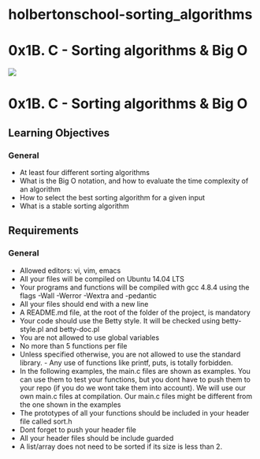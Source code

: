 # holbertonschool-sorting_algorithms
# 0x1B. C - Sorting algorithms & Big O
![](https://s3.amazonaws.com/intranet-projects-files/holbertonschool-low_level_programming/248/willy-wonka.png)
# 0x1B. C - Sorting algorithms & Big O
## Learning Objectives
### General
- At least four different sorting algorithms
- What is the Big O notation, and how to evaluate the time complexity of an algorithm
- How to select the best sorting algorithm for a given input
- What is a stable sorting algorithm
## Requirements
### General
- Allowed editors: vi, vim, emacs
- All your files will be compiled on Ubuntu 14.04 LTS
- Your programs and functions will be compiled with gcc 4.8.4 using the flags -Wall -Werror -Wextra and -pedantic
- All your files should end with a new line
- A README.md file, at the root of the folder of the project, is mandatory
- Your code should use the Betty style. It will be checked using betty-style.pl and betty-doc.pl
- You are not allowed to use global variables
- No more than 5 functions per file
- Unless specified otherwise, you are not allowed to use the standard library. - Any use of functions like printf, puts,  is totally forbidden.
- In the following examples, the main.c files are shown as examples. You can use them to test your functions, but you dont have to push them to your repo (if you do we wont take them into account). We will use our own main.c files at compilation. Our main.c files might be different from the one shown in the examples
- The prototypes of all your functions should be included in your header file called sort.h
- Dont forget to push your header file
- All your header files should be include guarded
- A list/array does not need to be sorted if its size is less than 2.
